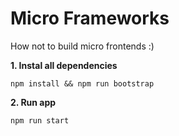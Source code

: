 # Micro Frameworks

How not to build micro frontends :)

**1. Instal all dependencies**

```
npm install && npm run bootstrap
```

**2. Run app**

```
npm run start
```
